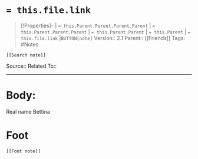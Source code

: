 # `= this.file.link`
>[!Properties]- | `= this.Parent.Parent.Parent.Parent` |  `= this.Parent.Parent.Parent` | `= this.Parent.Parent` | `= this.Parent` | `= this.file.link` |`BUTTON[note]` 
>Version:: 2.1
>Parent:: [[Friends]]
>Tags: #Notes
```meta-bind-embed
[[Search note]]
```
Source::
Related To::
***
# Body:


Real name Bettina






# Foot
```meta-bind-embed
[[Foot note]]
``` 